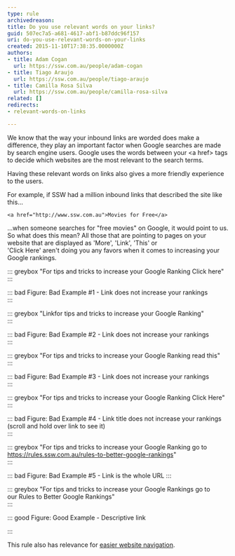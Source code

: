 ```yaml
---
type: rule
archivedreason: 
title: Do you use relevant words on your links?
guid: 507ec7a5-a681-4617-abf1-b87ddc96f157
uri: do-you-use-relevant-words-on-your-links
created: 2015-11-10T17:38:35.0000000Z
authors:
- title: Adam Cogan
  url: https://ssw.com.au/people/adam-cogan
- title: Tiago Araujo
  url: https://ssw.com.au/people/tiago-araujo
- title: Camilla Rosa Silva
  url: https://ssw.com.au/people/camilla-rosa-silva
related: []
redirects:
- relevant-words-on-links

---
```


We know that the way your inbound links are worded does make a difference, they play an important factor when Google searches are made by search engine users. Google uses the words between your &lt;a href&gt; tags to decide which websites are the most relevant to the search terms.

Having these relevant words on links also gives a more friendly experience to the users.

<!--endintro-->
 For example, if SSW had a million inbound links that described the site like this...  


```
<a href="http://www.ssw.com.au">Movies for Free</a>
```


...when someone searches for "free movies" on Google, it would point to us.  
So what does this mean? All those that are pointing to pages on your website that are displayed as 'More', 'Link', 'This' or 'Click Here' aren't doing you any favors when it comes to increasing your Google rankings.



::: greybox
"For tips and tricks to increase your Google Ranking 
      Click here"
:::


::: bad
Figure: Bad Example #1 - Link does not increase your rankings  
:::


::: greybox
"Linkfor tips and tricks to increase your Google Ranking"  
:::


::: bad
Figure: Bad Example #2 - Link does not increase your rankings  
:::


::: greybox
"For tips and tricks to increase your Google Ranking 
      read this"  
:::


::: bad
Figure: Bad Example #3 - Link does not increase your rankings  
:::


::: greybox
"For tips and tricks to increase your Google Ranking Click Here"  
:::


::: bad
Figure: Bad Example #4 - 
      Link title does not increase your rankings (scroll and hold over link to see it)  
:::


::: greybox
"For tips and tricks to increase your Google Ranking go to https://rules.ssw.com.au/rules-to-better-google-rankings"  
:::


::: bad
Figure: Bad Example #5 - 
      Link is the whole URL
:::


::: greybox
"For tips and tricks to increase your Google Rankings go to our Rules to Better Google Rankings"  
:::


::: good
Figure: Good Example - Descriptive link

:::

This rule also has relevance for [easier website navigation](/rules-to-better-websites-navigation).
